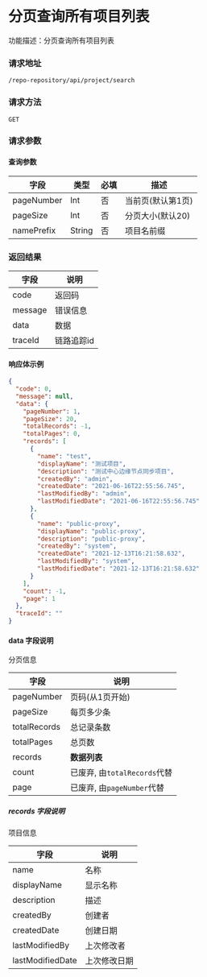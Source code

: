 # 分页查询所有项目列表

功能描述：分页查询所有项目列表

### 请求地址

```
/repo-repository/api/project/search
```

### 请求方法

`GET`

### 请求参数

#### 查询参数

| 字段         | 类型     | 必填  | 描述         |
|------------|--------|-----|------------|
| pageNumber | Int    | 否   | 当前页(默认第1页) |
| pageSize   | Int    | 否   | 分页大小(默认20) |
| namePrefix | String | 否   | 项目名前缀      |

### 返回结果

| 字段      | 说明     |
|---------|--------|
| code    | 返回码    |
| message | 错误信息   |
| data    | 数据     |
| traceId | 链路追踪id |

#### 响应体示例

```json
{
  "code": 0,
  "message": null,
  "data": {
    "pageNumber": 1,
    "pageSize": 20,
    "totalRecords": -1,
    "totalPages": 0,
    "records": [
      {
        "name": "test",
        "displayName": "测试项目",
        "description": "测试中心边缘节点同步项目",
        "createdBy": "admin",
        "createdDate": "2021-06-16T22:55:56.745",
        "lastModifiedBy": "admin",
        "lastModifiedDate": "2021-06-16T22:55:56.745"
      },
      {
        "name": "public-proxy",
        "displayName": "public-proxy",
        "description": "public-proxy",
        "createdBy": "system",
        "createdDate": "2021-12-13T16:21:58.632",
        "lastModifiedBy": "system",
        "lastModifiedDate": "2021-12-13T16:21:58.632"
      }
    ],
    "count": -1,
    "page": 1
  },
  "traceId": ""
}
```

#### data 字段说明

分页信息

| 字段           | 说明                     |
|--------------|------------------------|
| pageNumber   | 页码(从1页开始)              |
| pageSize     | 每页多少条                  |
| totalRecords | 总记录条数                  |
| totalPages   | 总页数                    |
| records      | **数据列表**               |
| count        | 已废弃, 由`totalRecords`代替 |
| page         | 已废弃, 由`pageNumber`代替   |

##### records 字段说明

项目信息

| 字段               | 说明     |
|------------------|--------|
| name             | 名称     |
| displayName      | 显示名称   |
| description      | 描述     |
| createdBy        | 创建者    |
| createdDate      | 创建日期   |
| lastModifiedBy   | 上次修改者  |
| lastModifiedDate | 上次修改日期 |
